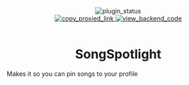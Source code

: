 <!--
	* This file was autogenerated
	* If you want to change anything, do so in the readmes.mjs file
	* https://github.com/nexpid/VendettaPlugins/edit/main/readmes.mjs
-->

<div align="center">
	<img alt="plugin_status" src="https://img.shields.io/badge/plugin_status-finished-a6e3a1?style=for-the-badge&labelColor=1e1e2e" />
	<br/>
	<a href="https://vd-plugins.github.io/proxy/vendetta.nexpid.xyz/song-spotlight">
		<img alt="copy_proxied_link" src="https://img.shields.io/badge/copy_proxied_link-1e1e2e?style=for-the-badge" />
	</a>
	<a href="https://github.com/nexpid/VendettaSongSpotlight">
		<img alt="view_backend_code" src="https://img.shields.io/badge/view_backend_code-1e1e2e?style=for-the-badge" />
	</a>
</div>
<br/>
<div align="center">
	<h1>SongSpotlight</h1>
</div>

Makes it so you can pin songs to your profile